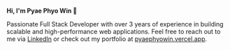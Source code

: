 __Hi, I'm Pyae Phyo Win 👋__

Passionate Full Stack Developer with over 3 years of experience in building scalable and high-performance web applications.
Feel free to reach out to me via [LinkedIn](https://www.linkedin.com/in/pyae-phyo-win-762792246/) or check out my portfolio at [pyaephyowin.vercel.app](https://pyaephyowin.vercel.app).
